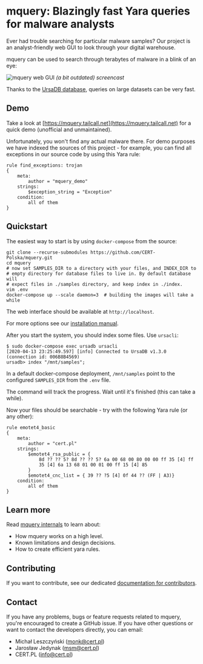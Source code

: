# mquery: Blazingly fast Yara queries for malware analysts

Ever had trouble searching for particular malware samples? Our project is an analyst-friendly web GUI to look through your digital warehouse.

mquery can be used to search through terabytes of malware in a blink of an eye:

![mquery web GUI](docs/mquery-web-ui.gif?raw=1)
_(a bit outdated) screencast_

Thanks to the [UrsaDB database](https://github.com/CERT-Polska/ursadb), queries on large datasets can be very fast.

## Demo

Take a look at [https://mquery.tailcall.net](https://mquery.tailcall.net) for a quick demo (unofficial and unmaintained).

Unfortunately, you won't find any actual malware there. For demo purposes we
have indexed the sources of this project - for example, you can find all exceptions
in our source code by using this Yara rule:

```
rule find_exceptions: trojan
{
    meta:
        author = "mquery_demo"
    strings:
        $exception_string = "Exception"
    condition:
        all of them
}
```

## Quickstart

The easiest way to start is by using `docker-compose` from the source:

```
git clone --recurse-submodules https://github.com/CERT-Polska/mquery.git
cd mquery
# now set SAMPLES_DIR to a directory with your files, and INDEX_DIR to
# empty directory for database files to live in. By default database will
# expect files in ./samples directory, and keep index in ./index.
vim .env  
docker-compose up --scale daemon=3  # building the images will take a while
```

The web interface should be available at `http://localhost`.

For more options see our [installation manual](./INSTALL.md).


After you start the system, you should index some files. Use `ursacli`:

```
$ sudo docker-compose exec ursadb ursacli
[2020-04-13 23:25:49.597] [info] Connected to UrsaDB v1.3.0 (connection id: 006B8B4569)
ursadb> index "/mnt/samples";
```

In a default docker-compose deployment, `/mnt/samples` point to the configured
`SAMPLES_DIR` from the `.env` file.

The command will track the progress.
Wait until it's finished (this can take a while).

Now your files should be searchable - try with the following Yara rule (or any other):

```
rule emotet4_basic
{
    meta:
        author = "cert.pl"
    strings:
        $emotet4_rsa_public = {
            8d ?? ?? 5? 8d ?? ?? 5? 6a 00 68 00 80 00 00 ff 35 [4] ff
            35 [4] 6a 13 68 01 00 01 00 ff 15 [4] 85
        }
        $emotet4_cnc_list = { 39 ?? ?5 [4] 0f 44 ?? (FF | A3)}
    condition:
        all of them
}
```

## Learn more

Read [mquery internals](./docs/internals.md) to learn about:

 - How mquery works on a high level.
 - Known limitations and design decisions.
 - How to create efficient yara rules.

## Contributing

If you want to contribute, see our dedicated [documentation for contributors](./CONTRIBUTING.md).

## Contact

If you have any problems, bugs or feature requests related to mquery, you're
encouraged to create a GitHub issue. If you have other questions or want to
contact the developers directly, you can email:

- Michał Leszczyński (monk@cert.pl)
- Jarosław Jedynak (msm@cert.pl)
- CERT.PL (info@cert.pl)
